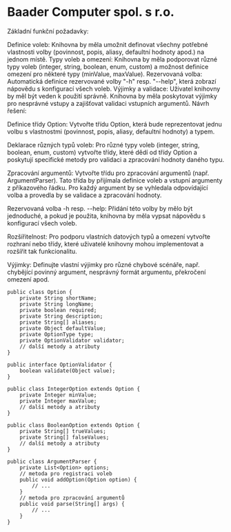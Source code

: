 # Baader Computer spol. s r.o.

Základní funkční požadavky:

Definice voleb: Knihovna by měla umožnit definovat všechny potřebné vlastnosti volby (povinnost, popis, aliasy, defaultní hodnoty apod.) na jednom místě.
Typy voleb a omezení: Knihovna by měla podporovat různé typy voleb (integer, string, boolean, enum, custom) a možnost definice omezení pro některé typy (minValue, maxValue).
Rezervovaná volba: Automatická definice rezervované volby "-h" resp. "--help", která zobrazí nápovědu s konfigurací všech voleb.
Výjimky a validace: Uživatel knihovny by měl být veden k použití správně. Knihovna by měla poskytovat výjimky pro nesprávné vstupy a zajišťovat validaci vstupních argumentů.
Návrh řešení:

Definice třídy Option: Vytvořte třídu Option, která bude reprezentovat jednu volbu s vlastnostmi (povinnost, popis, aliasy, defaultní hodnoty) a typem.

Deklarace různých typů voleb: Pro různé typy voleb (integer, string, boolean, enum, custom) vytvořte třídy, které dědí od třídy Option a poskytují specifické metody pro validaci a zpracování hodnoty daného typu.

Zpracování argumentů: Vytvořte třídu pro zpracování argumentů (např. ArgumentParser). Tato třída by přijímala definice voleb a vstupní argumenty z příkazového řádku. Pro každý argument by se vyhledala odpovídající volba a provedla by se validace a zpracování hodnoty.

Rezervovaná volba -h resp. --help: Přidání této volby by mělo být jednoduché, a pokud je použita, knihovna by měla vypsat nápovědu s konfigurací všech voleb.

Rozšířitelnost: Pro podporu vlastních datových typů a omezení vytvořte rozhraní nebo třídy, které uživatelé knihovny mohou implementovat a rozšířit tak funkcionalitu.

Výjimky: Definujte vlastní výjimky pro různé chybové scénáře, např. chybějící povinný argument, nesprávný formát argumentu, překročení omezení apod.

```
public class Option {
    private String shortName;
    private String longName;
    private boolean required;
    private String description;
    private String[] aliases;
    private Object defaultValue;
    private OptionType type;
    private OptionValidator validator;
    // další metody a atributy
}

public interface OptionValidator {
    boolean validate(Object value);
}

public class IntegerOption extends Option {
    private Integer minValue;
    private Integer maxValue;
    // další metody a atributy
}

public class BooleanOption extends Option {
    private String[] trueValues;
    private String[] falseValues;
    // další metody a atributy
}

public class ArgumentParser {
    private List<Option> options;
    // metoda pro registraci voleb
    public void addOption(Option option) {
        // ...
    }
    // metoda pro zpracování argumentů
    public void parse(String[] args) {
        // ...
    }
}

```
